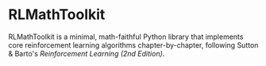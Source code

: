 # RLMathToolkit

RLMathToolkit is a minimal, math-faithful Python library that implements core reinforcement learning algorithms chapter-by-chapter, following Sutton & Barto's *Reinforcement Learning (2nd Edition)*.
